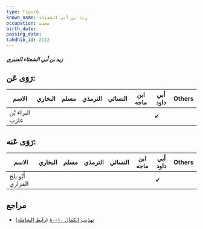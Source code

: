 ```yaml
---
type: figure
known_name: زيد بن أبي الشعثاء
occupation: محدث
birth_date:
passing_date:
tahdhib_id: 2112
---
```

##### زيد بن أبي الشعثاء العنبري

## رَوَى عَن:
| الاسم           | البخاري | مسلم | الترمذي | النسائي | ابن ماجه | أبي داود | Others |
| --------------- | ------- | ---- | ------- | ------- | -------- | -------- | ------ |
| البراء بْن عازب |         |      |         |         |          | ✔        |        |
## رَوَى عَنه:
| الاسم             | البخاري | مسلم | الترمذي | النسائي | ابن ماجه | أبي داود | Others |
| ----------------- | ------- | ---- | ------- | ------- | -------- | -------- | ------ |
| أَبُو بلج الفزاري |         |      |         |         |          | ✔        |        |
## مراجع
- [تهذيب الكمال ١٠-٨٠](obsidian://open?vault=Tahdhib-al-Kamal&file=Figures/٢١١٢-زيد%20بن%20أبي%20الشعثاء%20العنبري) ([رابط الشاملة](https://shamela.ws/book/3722/4852))